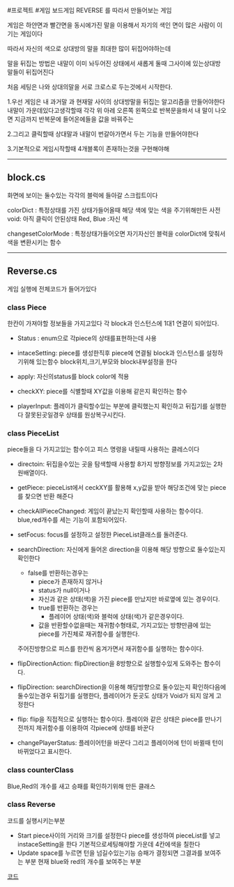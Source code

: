 #프로젝트 #게임 
보드게임 REVERSE 를 따라서 만들어보는 게임

게임은 하얀면과 빨간면을 동시에가진 말을 이용해서
자기의 색인 면이 많은 사람이 이기는 게임이다

따라서 자신의 색으로 상대방의 말을 최대한 많이 뒤집어야하는데

말을 뒤집는 방법은 내말이 이미 놔두어진 상태에서 새롭게 둘때 그사이에 있는상대방 말들이 뒤집어진다

처음 세팅은 나와 상대의말을 서로 크로스로 두는것에서 시작한다.

1.우선 게임은 내 과거말 과 현재말 사이의 상대방말을 뒤집는 알고리즘을 만들어야한다
내말이 가운데있다고생각할때 각각 위 아레 오른쪽 왼쪽으로 반복문을쏴서
내 말이 나오면 지금까지 반복문에 들어온에들을 값을 바꿔주는 

2.그리고 클릭할때 상대말과 내말이 번갈아가면서 두는 기능을 만들어야한다

3.기본적으로 게임시작할때 4개블록이 존재하는것을 구현해야해


---
## block.cs
화면에 보이는 둘수있는 각각의 블럭에 들아갈 스크립트이다

colorDict : 특정상태를 가진 상태가들어올때 해당 색에 맞는 색을 주기위해만든 사전
	void: 아직 클릭이 안된상태
	Red, Blue :자신 색

changesetColorMode : 특정상태가들어오면 자기자신인 블럭을 colorDict에 맞춰서 색을 변환시키는 함수

---
## Reverse.cs
게임 실행에 전체코드가 들어가있다

### class Piece
한칸이 가져야할 정보들을 가지고있다
각 block과 인스턴스에 1대1 연결이 되어있다.

- Status : enum으로 각piece의 상태를표현하는데 사용

- intaceSetting: piece를 생성한직후 piece에 연결될 block과 인스턴스를 설정하기위해 있는함수 block위치,크기,부모와 block내부설정을 한다

- apply: 자신의status를 block color에 적용

- checkXY: piece를 식별할때 XY값을 이용해 같은지 확인하는 함수

- playerInput: 플레이가 클릭할수있는 부분에 클릭했는지 확인하고 뒤집기를 실행한다 잘못된곳일경우 상태를 원상복구시킨다.

### class PieceList
piece들을 다 가지고있는 함수이고
피스 명령을 내릴때 사용하는 클레스이다

- directoin: 뒤집을수있는 곳을 탐색할때 사용할 8가지 방향정보를 가지고있는 2차원배열이다.

- getPiece: pieceList에서 ceckXY를 활용해 x,y값을 받아 해당조건에 맞는 piece를 찾으면 반환 해준다

- checkAllPieceChanged: 게임이 끝났는지 확인할때 사용하는 함수이다.  blue,red개수를 세는 기능이 포함되어있다.

- setFocus: focus를 설정하고 설정한 PieceList클래스를 돌려준다.

- searchDirection: 자신에게 들어온 direction을 이용해 해당 방향으로 둘수있는지확인한다 
	- false를 반환하는경우는
		- piece가 존재하지 않거나
		- status가 null이거나
		- 자신과 같은 상태(색)을 가진 piece를 만났지만 바로옆에 있는 경우이다.
	  - true를 반환하는 경우는
		  - 플레이어 상태(색)와 블럭에 상태(색)가 같은경우이다.
	  - 값을 반환할수없을때는 재귀함수형태로, 가지고있는 방향만큼에 있는 piece를 가진체로 재귀함수를 실행한다. 

	주어진방향으로 피스를 한칸씩 옴겨가면서 재귀함수를 실행하는 함수이다.

- flipDirectionAction: flipDirection을 8방향으로 실행할수있게 도와주는 함수이다.

- flipDirection: searchDirection을 이용해 해당방향으로 둘수있는지 확인하다음에 둘수있는경우 뒤집기를 실행한다, 플레이어가 둔곳도 상태가 Void가 되지 않게 고정한다

- flip: flip을 직접적으로 실행하는 함수이다. 플레이와 같은 상태은 piece를 만나기 전까지 제귀함수를 이용하여 각piece에 상태를 바꾼다

- changePlayerStatus: 플레이어턴을 바꾼다 그리고 플레이어에 턴이 바뀔때 턴이바뀌었다고 표시한다.

### class counterClass 
Blue,Red의 개수를 새고 승패를 확인하기위해 만든 클래스

### class Reverse
코드를 실행시키는부분

- Start
	piece사이의 거리와 크기를 설정한다
	piece를 생성하여 pieceList를 넣고 instaceSetting을 한다
	기본적으로세팅해야할 가운데 4칸에색을 칠한다
- Update
	space를 누르면 턴을 넘길수있는기능
	승패가 결정되면 그결과를 보여주는 부분
	현재 blue와 red의 개수를 보여주는 부분


[코드]()